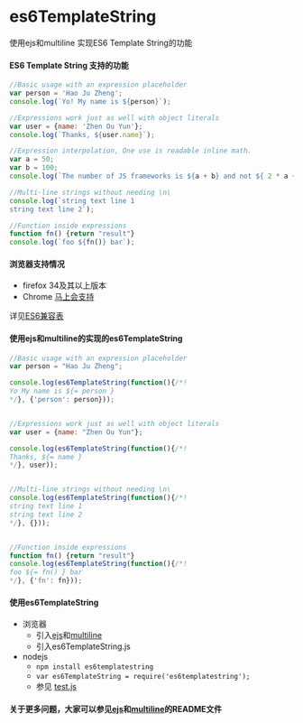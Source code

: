 es6TemplateString
===================

使用ejs和multiline 实现ES6 Template String的功能

#### ES6 Template String 支持的功能 

```javascript
//Basic usage with an expression placeholder
var person = 'Hao Ju Zheng';
console.log(`Yo! My name is ${person}`);

//Expressions work just as well with object literals
var user = {name: 'Zhen Ou Yun'};
console.log(`Thanks, ${user.name}`);

//Expression interpolation, One use is readable inline math.
var a = 50;
var b = 100;
console.log(`The number of JS frameworks is ${a + b} and not ${ 2 * a +b }`);

//Multi-line strings without needing \n\
console.log(`string text line 1
string text line 2`);

//Function inside expressions
function fn() {return "result"}
console.log(`foo ${fn()} bar`);
```

#### 浏览器支持情况

- firefox 34及其以上版本
- Chrome [马上会支持][4]

详见[ES6兼容表][3]

#### 使用ejs和multiline的实现的es6TemplateString

```javascript
//Basic usage with an expression placeholder
var person = "Hao Ju Zheng";

console.log(es6TemplateString(function(){/*!
Yo My name is ${= person }
*/}, {'person': person}));


//Expressions work just as well with object literals
var user = {name: "Zhen Ou Yun"};

console.log(es6TemplateString(function(){/*!
Thanks, ${= name }
*/}, user));


//Multi-line strings without needing \n\
console.log(es6TemplateString(function(){/*!
string text line 1
string text line 2
*/}, {}));


//Function inside expressions
function fn() {return "result"}
console.log(es6TemplateString(function(){/*!
foo ${= fn() } bar
*/}, {'fn': fn}));
```
#### 使用es6TemplateString

- 浏览器
   - 引入[ejs][2]和[multiline][1]
   - 引入es6TemplateString.js
- nodejs
   - ```npm install es6templatestring```
   - ```var es6TemplateString = require('es6templatestring');```
   - 参见 [test.js][0]
   
#### 关于更多问题，大家可以参见[ejs][2]和[multiline][1]的README文件
   
[0]:https://github.com/hjzheng/ES6-Template-String/blob/master/test.js
[1]:https://github.com/sindresorhus/multiline
[2]:https://github.com/tj/ejs
[3]:https://kangax.github.io/compat-table/es6/
[4]:https://twitter.com/addyosmani/status/541978036904554496?utm_source=javascriptweekly&utm_medium=email